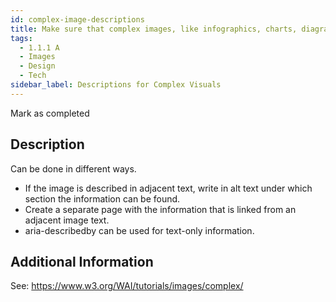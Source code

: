 ```yaml
---
id: complex-image-descriptions
title: Make sure that complex images, like infographics, charts, diagrams, graphs and maps, have (except for an alt attribute) a long description in nearby text
tags:
  - 1.1.1 A
  - Images
  - Design
  - Tech
sidebar_label: Descriptions for Complex Visuals
---
```


Mark as completed

## Description

Can be done in different ways. 
- If the image is described in adjacent text, write in alt text under which section the information can be found. 
- Create a separate page with the information that is linked from an adjacent image text. 
- aria-describedby can be used for text-only information.



## Additional Information

See: https://www.w3.org/WAI/tutorials/images/complex/